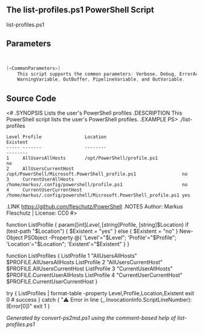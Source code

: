 ## The list-profiles.ps1 PowerShell Script

list-profiles.ps1 


## Parameters
```powershell


[<CommonParameters>]
    This script supports the common parameters: Verbose, Debug, ErrorAction, ErrorVariable, WarningAction, 
    WarningVariable, OutBuffer, PipelineVariable, and OutVariable.
```

## Source Code
<#
.SYNOPSIS
	Lists the user's PowerShell profiles
.DESCRIPTION
	This PowerShell script lists the user's PowerShell profiles.
.EXAMPLE
	PS> ./list-profiles
	
	Level Profile                Location                                                         Existent
	----- -------                --------                                                         --------
	1     AllUsersAllHosts       /opt/PowerShell/profile.ps1                                      no
	2     AllUsersCurrentHost    /opt/PowerShell/Microsoft.PowerShell_profile.ps1                 no
	3     CurrentUserAllHosts    /home/markus/.config/powershell/profile.ps1                      no
	4     CurrentUserCurrentHost /home/markus/.config/powershell/Microsoft.PowerShell_profile.ps1 yes
.LINK
	https://github.com/fleschutz/PowerShell
.NOTES
	Author: Markus Fleschutz | License: CC0
#>

function ListProfile { param([int]$Level, [string]$Profile, [string]$Location)
	if (test-path "$Location") { $Existent = "yes" } else { $Existent = "no" }
	New-Object PSObject -Property @{ 'Level'="$Level"; 'Profile'="$Profile"; 'Location'="$Location"; 'Existent'="$Existent"	}
}

function ListProfiles { 
	ListProfile 1 "AllUsersAllHosts"       $PROFILE.AllUsersAllHosts
	ListProfile 2 "AllUsersCurrentHost"    $PROFILE.AllUsersCurrentHost
	ListProfile 3 "CurrentUserAllHosts"    $PROFILE.CurrentUserAllHosts
	ListProfile 4 "CurrentUserCurrentHost" $PROFILE.CurrentUserCurrentHost
}

try {
	ListProfiles | format-table -property Level,Profile,Location,Existent
	exit 0 # success
} catch {
	"⚠️ Error in line $($_.InvocationInfo.ScriptLineNumber): $($Error[0])"
	exit 1
}

*Generated by convert-ps2md.ps1 using the comment-based help of list-profiles.ps1*
